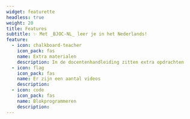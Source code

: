 ```yaml
---
widget: featurette
headless: true
weight: 20
title: Features
subtitle: ✨ Met _BJOC-NL_ leer je in het Nederlands!
feature:
  - icon: chalkboard-teacher
    icon_pack: fas
    name: Extra materialen
    description: In de docentenhandleiding zitten extra opdrachten
  - icon: flag
    icon_pack: fas
    name: Er zijn een aantal videos
    description:
  - icon: code
    icon_pack: fas
    name: Blokprogrammeren
    description:
---
```

